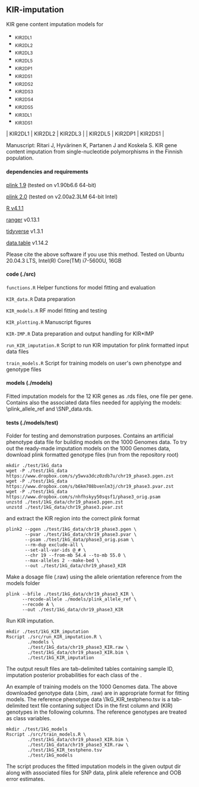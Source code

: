 ## KIR-imputation
KIR gene content imputation models for 
* <sub>KIR2DL1</sub>
* <sub>KIR2DL2</sub>
* <sub>KIR2DL3</sub>
* <sub>KIR2DL5</sub>
* <sub>KIR2DP1</sub>
* <sub>KIR2DS1</sub>
* <sub>KIR2DS2</sub>
* <sub>KIR2DS3</sub>
* <sub>KIR2DS4</sub>
* <sub>KIR2DS5</sub>
* <sub>KIR3DL1</sub>
* <sub>KIR3DS1</sub>

| KIR2DL1 | KIR2DL2 | KIR2DL3 |
| KIR2DL5 | KIR2DP1 | KIR2DS1 |


Manuscript: Ritari J, Hyvärinen K, Partanen J and Koskela S. KIR gene content imputation from single-nucleotide polymorphisms in the Finnish population. 

#### dependencies and requirements
[plink 1.9](https://www.cog-genomics.org/plink/) (tested on v1.90b6.6 64-bit)

[plink 2.0](https://www.cog-genomics.org/plink/2.0/) (tested on v2.00a2.3LM 64-bit Intel)

[R v4.1.1](https://www.r-project.org/)

[ranger](https://cran.r-project.org/web/packages/ranger/index.html) v0.13.1

[tidyverse](https://cran.r-project.org/web/packages/-tidyverse/index.html) v1.3.1

[data.table](https://cran.r-project.org/web/packages/data.table/index.html) v1.14.2   

Please cite the above software if you use this method.
Tested on Ubuntu 20.04.3 LTS, Intel(R) Core(TM) i7-5600U, 16GB

#### code (./src)
`functions.R` Helper functions for model fitting and evaluation

`KIR_data.R` Data preparation

`KIR_models.R` RF model fitting and testing

`KIR_plotting.R` Manuscript figures

`KIR-IMP.R` Data preparation and output handling for KIR\*IMP

`run_KIR_imputation.R` Script to run KIR imputation for plink formatted input data files

`train_models.R` Script for training models on user's own phenotype and genotype files

#### models (./models)
Fitted imputation models for the 12 KIR genes as .rds files, one file per gene. 
Contains also the associated data files needed for applying the models: \plink_allele_ref and \SNP_data.rds.

#### tests (./models/test)
Folder for testing and demonstration purposes. Contains an artificial phenotype data file for building models on the 1000 Genomes data. 
To try out the ready-made imputation models on the 1000 Genomes data, download plink formatted genotype files (run from the repository root)

```
mkdir ./test/1kG_data
wget -P ./test/1kG_data https://www.dropbox.com/s/y5wva3dcz0zdb7u/chr19_phase3.pgen.zst
wget -P ./test/1kG_data https://www.dropbox.com/s/b6km708bvenlm3j/chr19_phase3.pvar.zst
wget -P ./test/1kG_data https://www.dropbox.com/s/nhfhskyy50sqsf1/phase3_orig.psam
unzstd ./test/1kG_data/chr19_phase3.pgen.zst
unzstd ./test/1kG_data/chr19_phase3.pvar.zst
```

and extract the KIR region into the correct plink format
```
plink2 --pgen ./test/1kG_data/chr19_phase3.pgen \
       --pvar ./test/1kG_data/chr19_phase3.pvar \
       --psam ./test/1kG_data/phase3_orig.psam \
       --rm-dup exclude-all \
       --set-all-var-ids @_# \
       --chr 19 --from-mb 54.4 --to-mb 55.0 \
       --max-alleles 2 --make-bed \
       --out ./test/1kG_data/chr19_phase3_KIR
```

Make a dosage file (.raw) using the allele orientation reference from the models folder
```
plink --bfile ./test/1kG_data/chr19_phase3_KIR \
      --recode-allele ./models/plink_allele_ref \
      --recode A \
      --out ./test/1kG_data/chr19_phase3_KIR
```

Run KIR imputation. 
```
mkdir ./test/1kG_KIR_imputation
Rscript ./src/run_KIR_imputation.R \
        ./models \
        ./test/1kG_data/chr19_phase3_KIR.raw \
        ./test/1kG_data/chr19_phase3_KIR.bim \
        ./test/1kG_KIR_imputation
```
The output result files are tab-delimited tables containing sample ID, imputation posterior probabilities for each class of the .


An example of training models on the 1000 Genomes data. The above downloaded genotype data (.bim, .raw) are in appropriate format for fitting models. The reference phenotype data \1kG_KIR_testpheno.tsv is a tab-delimited text file contaning subject IDs in the first column and (KIR) genotypes in the following columns. The reference genotypes are treated as class variables.

```
mkdir ./test/1kG_models
Rscript ./src/train_models.R \
        ./test/1kG_data/chr19_phase3_KIR.bim \
        ./test/1kG_data/chr19_phase3_KIR.raw \
        ./test/1kG_KIR_testpheno.tsv 
        ./test/1kG_models
```
The script produces the fitted imputation models in the given output dir along with associated files for SNP data, plink allele reference and OOB error estimates.

